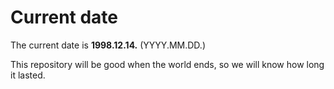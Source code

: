 # Current date

The current date is **1998.12.14.** (YYYY.MM.DD.)

This repository will be good when the world ends, so we will know how long it lasted.